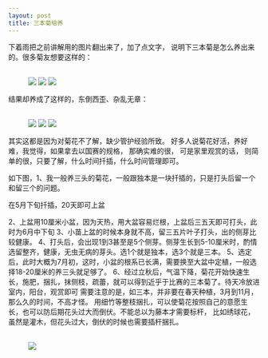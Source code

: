 ```yaml
---
layout: post
title: 三本菊培养
---
```


下着雨把之前讲解用的图片翻出来了，加了点文字， 说明下三本菊是怎么养出来的。很多菊友想要这样的：

<figure>
  <br/>	
  <a>
  	<img src="{{site.url}}/source/my_picts/chry/three-1.png">
    <img src="{{site.url}}/source/my_picts/chry/three-2.png">
    <img src="{{site.url}}/source/my_picts/chry/three-3.png">
  </a>
  <br/>
</figure>

结果却养成了这样的，东倒西歪、杂乱无章：

<figure>
  <br/>	
  <a>
  	<img src="{{site.url}}/source/my_picts/chry/three-3.png">
    <img src="{{site.url}}/source/my_picts/chry/three-4.png">
    <img src="{{site.url}}/source/my_picts/chry/three-5.png">
  </a>
  <br/>
</figure>

其实这都是因为对菊花不了解，缺少管护经验所致。 好多人说菊花好活，养好难，我觉得，如果拿去以国赛的规格， 那确实难的很， 可是家里观赏的话， 则简单的很，只要了解，什么时间扦插，什么时间管理即可。

如下图，1、我一般养三头的菊花，一般跟独本是一块扦插的，只是打头后留一个和留三个的问题。

在5月下旬扦插，20天即可上盆

2、上盆用10厘米小盆，因为天热，用大盆容易烂根，上盆后三五天即可打头，此时为6月中下旬
3、小苗上盆的时候本身就不高，留三五片叶子打头，出的侧芽比较健康。
4、打头后，会出现1到3甚至是5个侧芽。侧芽生长到5-10厘米时，酌情选留整齐，健康，无虫无病的芽头。选1个就是独本，选3个就是三本。
5、选定后，此时大概为7月初，这时，小盆的根系已长满，需要换至大盆中定植，一般选择18-20厘米的养三头就足够了。
6、经过立秋后，气温下降，菊花开始快速生长，施肥，捆扎，抹侧枝，疏蕾，就可以得到近乎于比赛的三本菊了。待天冷放进室内，阳台，观赏即可
需要注意的是，如三本，并非要在春天种植，3月到11月，那么久的时间，不高才怪。
用细竹等整枝捆扎，可以使菊花按照自己的意愿生长，也可以防后期花头过大而倒伏。不能总以为藤本才需要标杆， 比如绣球花，虽然是灌木，但花头过大，倒伏的时候也需要插杆捆扎。

<figure>
  <br/>	
  <a>
  	<img src="{{site.url}}/source/my_picts/chry/three-7.png">
  </a>
  <br/>
</figure>